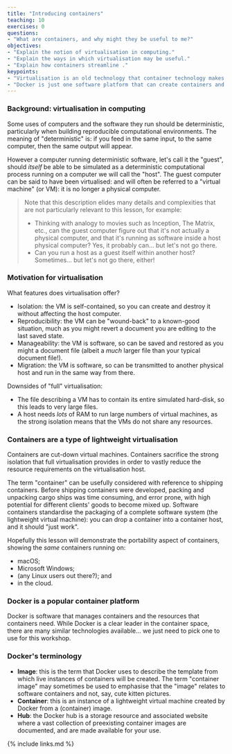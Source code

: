```yaml
---
title: "Introducing containers"
teaching: 10
exercises: 0
questions:
- "What are containers, and why might they be useful to me?"
objectives:
- "Explain the notion of virtualisation in computing."
- "Explain the ways in which virtualisation may be useful."
- "Explain how containers streamline ."
keypoints:
- "Virtualisation is an old technology that container technology makes more practical."
- "Docker is just one software platform that can create containers and the resources they use."
---
```

### Background: virtualisation in computing

Some uses of computers and the software they run should be deterministic, particularly when building reproducible computational environments. The meaning of "deterministic" is: if you feed in the same input, to the same computer, then the same output will appear.

However a computer running deterministic software, let's call it the "guest", should *itself* be able to be simulated as a deterministic computational process running on a computer we will call the "host". The guest computer can be said to have been virtualised: and will often be referred to a "virtual machine" (or VM): it is no longer a physical computer. 

> Note that this description elides many details and complexities that are not particularly relevant to this lesson, for example:
> - Thinking with analogy to movies such as Inception, The Matrix, etc., can the guest computer figure out that it's not actually a physical computer, and that it's running as software inside a host physical computer? Yes, it probably can... but let's not go there.
> - Can you run a host as a guest itself within another host? Sometimes... but let's not go there, either!

### Motivation for virtualisation

What features does virtualisation offer?
- Isolation: the VM is self-contained, so you can create and destroy it without affecting the host computer.
- Reproducibility: the VM can be "wound-back" to a known-good situation, much as you might revert a document you are editing to the last saved state.
- Manageability: the VM is software, so can be saved and restored as you might a document file (albeit a *much* larger file than your typical document file!).
- Migration: the VM is software, so can be transmitted to another physical host and run in the same way from there.

Downsides of "full" virtualisation:
- The file describing a VM has to contain its entire simulated hard-disk, so this leads to very large files.
- A host needs *lots* of RAM to run large numbers of virtual machines, as the strong isolation means that the VMs do not share any resources.

### Containers are a type of lightweight virtualisation

Containers are cut-down virtual machines. Containers sacrifice the strong isolation that full virtualisation provides in order to vastly reduce the resource requirements on the virtualisation host.

The term "container" can be usefully considered with reference to shipping containers. Before shipping containers were developed, packing and unpacking cargo ships was time consuming, and error prone, with high potential for different clients' goods to become mixed up. Software containers standardise the packaging of a complete software system (the lightweight virtual machine): you can drop a container into a container host, and it should "just work".

Hopefully this lesson will demonstrate the portability aspect of containers, showing the *same* containers running on:
- macOS;
- Microsoft Windows;
- (any Linux users out there?); and
- in the cloud.

### Docker is a popular container platform

Docker is software that manages containers and the resources that containers need. While Docker is a clear leader in the container space, there are many similar technologies available... we just need to pick one to use for this workshop.

### Docker's terminology

- **Image**: this is the term that Docker uses to describe the template from which live instances of containers will be created. The term "container image" may sometimes be used to emphasise that the "image" relates to software containers and not, say, cute kitten pictures.
- **Container**: this is an instance of a lightweight virtual machine created by Docker from a (container) image.
- **Hub**: the Docker hub is a storage resource and associated website where a vast collection of preexisting container images are documented, and are made available for your use.

{% include links.md %}

